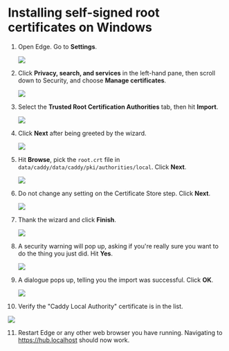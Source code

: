 # Installing self-signed root certificates on Windows

1. Open Edge. Go to **Settings**.

   ![](img/c1.png)

2. Click **Privacy, search, and services** in the left-hand pane, then scroll
   down to Security, and choose **Manage certificates**.

   ![](img/c2.png)

3. Select the **Trusted Root Certification Authorities** tab, then hit
   **Import**.

   ![](img/c3.png)

4. Click **Next** after being greeted by the wizard.

   ![](img/c4.png)

5. Hit **Browse**, pick the `root.crt` file in
   `data/caddy/data/caddy/pki/authorities/local`. Click **Next**.

   ![](img/c5.png)

6. Do not change any setting on the Certificate Store step. Click
   **Next**.

   ![](img/c6.png)

7. Thank the wizard and click **Finish**.

   ![](img/c7.png)

8. A security warning will pop up, asking if you're really sure you
   want to do the thing you just did. Hit **Yes**.

   ![](img/c8.png)

9. A dialogue pops up, telling you the import was successful. Click
   **OK**.

   ![](img/c9.png)

10. Verify the "Caddy Local Authority" certificate is in the list.

   ![](img/c10.png)

11. Restart Edge or any other web browser you have running. Navigating to
    <https://hub.localhost> should now work.
